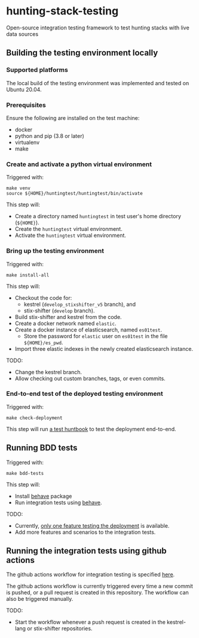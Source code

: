 # hunting-stack-testing
Open-source integration testing framework to test hunting stacks with live data sources

## Building the testing environment locally
### Supported platforms
The local build of the testing environment was implemented and tested on Ubuntu 20.04.
### Prerequisites
Ensure the following are installed on the test machine:
* docker
* python and pip (3.8 or later)
* virtualenv
* make
### Create and activate a python virtual environment
Triggered with:
```
make venv
source ${HOME}/huntingtest/huntingtest/bin/activate
```
This step will:
  * Create a directory named `huntingtest` in test user's home directory (`${HOME}`).
  * Create the `huntingtest` virtual environment. 
  * Activate the `huntingtest` virtual environment.

### Bring up the testing environment
Triggered with:
```
make install-all
```
This step will:
  * Checkout the code for:
    * kestrel (`develop_stixshifter_v5` branch), and 
    * stix-shifter (`develop` branch).
  * Build stix-shifter and kestrel from the code.
  * Create a docker network named `elastic`.
  * Create a docker instance of elasticsearch, named `es01test`.
    * Store the password for `elastic` user on `es01test` in the file `${HOME}/es_pwd`.
  * Import three elastic indexes in the newly created elasticsearch instance.

TODO: 
  * Change the kestrel branch.
  * Allow checking out custom branches, tags, or even commits.

### End-to-end test of the deployed testing environment
Triggered with:
```
make check-deployment
```
This step will run [a test huntbook](kestrel-test.hf) to test the deployment end-to-end.

## Running BDD tests
Triggered with:
```
make bdd-tests
```
This step will:
  * Install [behave](https://github.com/behave/behave) package
  * Run integration tests using [behave](https://github.com/behave/behave).

TODO:
  * Currently, [only one feature testing the deployment](features/deployment-test.feature) is available.
  * Add more features and scenarios to the integration tests.

## Running the integration tests using github actions
The github actions workflow for integration testing is specified [here](.github/workflows/github-actions-flow.yml).

The github actions workflow is currently triggered every time a new commit is pushed, or a pull request is created in this repository. The workflow can also be triggered manually.   

TODO:
  * Start the workflow whenever a push request is created in the kestrel-lang or stix-shifter repositories.